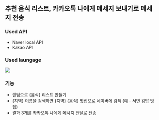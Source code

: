 ## 추천 음식 리스트, 카카오톡 나에게 메세지 보내기로 메세지 전송

### Used API
- Naver local API
- Kakao API


### Used laungage
<img src="https://img.shields.io/badge/Python-3776AB?style=flat-square&logo=Python&logoColor=white"/> 


### 기능
- 랜덤으로 {음식} 리스트 만들기
- {지역} 이름을 검색하면 {지역} {음식} 맛집으로 네이버에 검색 (예 - 서면 김밥 맛집)
- 결과 3개를 카카오톡 나에게 메시지 전달로 전송
